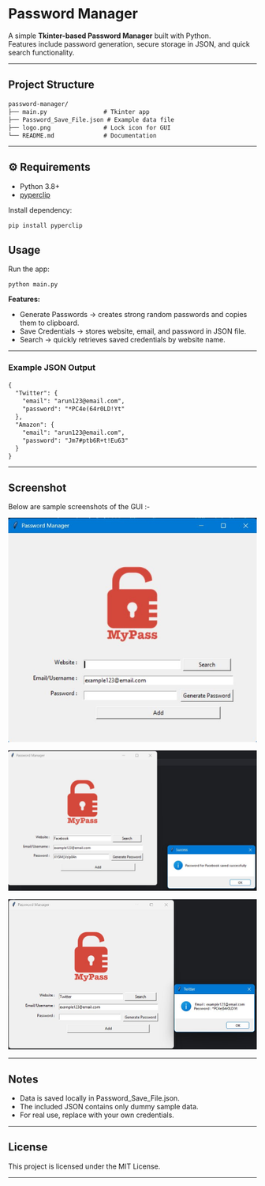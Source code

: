 # Password Manager 

A simple **Tkinter-based Password Manager** built with Python.  
Features include password generation, secure storage in JSON, and quick search functionality.

---

## Project Structure
```
password-manager/
├── main.py                # Tkinter app
├── Password_Save_File.json # Example data file
├── logo.png               # Lock icon for GUI
└── README.md              # Documentation
```
---

## ⚙️ Requirements
- Python 3.8+
- [pyperclip](https://pypi.org/project/pyperclip/)

Install dependency:
```bash
pip install pyperclip
```


## Usage

Run the app:
```
python main.py
```

**Features:**

- Generate Passwords → creates strong random passwords and copies them to clipboard.
- Save Credentials → stores website, email, and password in JSON file.
- Search → quickly retrieves saved credentials by website name.


---

### Example JSON Output
```
{
  "Twitter": {
    "email": "arun123@email.com",
    "password": "*PC4e(64r0LD!Yt"
  },
  "Amazon": {
    "email": "arun123@email.com",
    "password": "Jm7#ptb6R+t!Eu63"
  }
}
```

---

## Screenshot

Below are sample screenshots of the GUI :-

![Password Manager GUI 1](screenshot_1.jpg)

![Password Manager GUI 2](screenshot_2.jpg)

![Password Manager GUI 3](screenshot_3.jpg)

---

## Notes

- Data is saved locally in Password_Save_File.json.
- The included JSON contains only dummy sample data.
- For real use, replace with your own credentials.

---

## License

This project is licensed under the MIT License.

---
